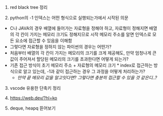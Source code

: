 1. red black tree 정리

2. python의 -1 인덱스는 어떤 형식으로 실행되는가에서 시작된 의문  
- C나 JAVA의 경우 배열에 들어가는 자료형을 정해야 하고, 자료형이 정해지면 배열의 각 칸이 가지는 메모리 크기도 정해지므로 시작 메모리 주소를 알면 인덱스로 모든 요소에 접근할 수 있음을 이해함
- 그렇다면 자료형을 정하지 않는 파이썬의 경우는 어떤가?
- 처음부터 배열의 각 칸이 가지는 메모리의 크기를 크게 제공해도, 만약 엄청나게 큰 값이 주어져서 할당된 메모리의 크기를 초과한다면 어떻게 되는가?
- 기존 접근 방식이 초기 메모리 주소 + 자료형의 메모리 크기 * index로 접근하는 방식으로 알고 있는데, -1과 같이 접근하는 경우 그 과정을 어떻게 처리하는가?
  - *만약 끝 메모리 값을 알고잇다면? 그렇다면 충분히 접근할 수 있을 것 같은디..?*

3. vscode 유용한 단축키 정리

4. https://web.dev/?hl=ko

5. deque, heapq 뜯어보기